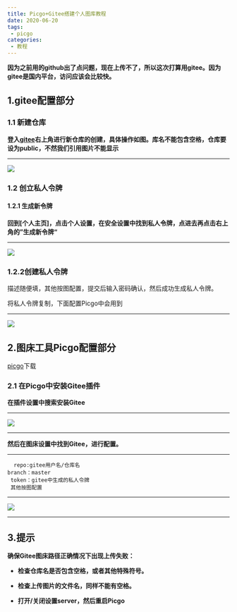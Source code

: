 ```yaml
---
title: Picgo+Gitee搭建个人图库教程
date: 2020-06-20
tags:
 - picgo
categories:
 - 教程
---
```

**因为之前用的github出了点问题，现在上传不了，所以这次打算用gitee。因为gitee是国内平台，访问应该会比较快。**

<!-- more -->

## 1.gitee配置部分

### 1.1 新建仓库

[gitee]: https://gitee.com/

  **登入[gitee](https://gitee.com)右上角进行新仓库的创建，具体操作如图。库名不能包含空格，仓库要设为public，不然我们引用图片不能显示**

------

![](https://gitee.com/zhihao25/blog/raw/master/path/20200620161159.png)

### 1.2 创立私人令牌

#### 1.2.1 生成新令牌

  **回到[个人主页]，点击个人设置，在安全设置中找到私人令牌，点进去再点击右上角的”生成新令牌“**

------



![](https://gitee.com/zhihao25/blog/raw/master/path/20200620162247.png)

### 1.2.2创建私人令牌

  描述随便填，其他按图配置，提交后输入密码确认，然后成功生成私人令牌。

将私人令牌复制，下面配置Picgo中会用到

------

![](https://gitee.com/zhihao25/blog/raw/master/path/20200620163113.png)

## 2.图床工具Picgo配置部分

[picgo](https://github.com/Molunerfinn/PicGo/releases)下载

### 2.1 在Picgo中安装Gitee插件

  **在插件设置中搜索安装Gitee**

------

![](https://gitee.com/zhihao25/blog/raw/master/path/20200620164642.png)

------

**然后在图床设置中找到Gitee，进行配置。**

------



```
  repo:gitee用户名/仓库名
branch：master
 token：gitee中生成的私人令牌
 其他按图配置
```

------

![](https://gitee.com/zhihao25/blog/raw/master/path/20200620164826.png)

------

## 3.提示

  **确保Gitee图床路径正确情况下出现上传失败：**

-  **检查仓库名是否包含空格，或者其他特殊符号。**

- **检查上传图片的文件名，同样不能有空格。**

- **打开/关闭设置server，然后重启Picgo**

  [^1]: server是打开的就关闭，反过来关闭的就打开

  